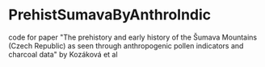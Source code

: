 # PrehistSumavaByAnthroIndic
code for paper "The prehistory and early history of the Šumava Mountains (Czech Republic) as seen through anthropogenic pollen indicators and charcoal data" by Kozáková et al
